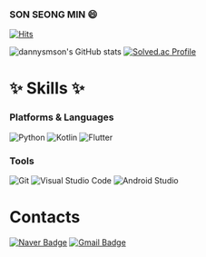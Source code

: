 ### SON SEONG MIN 😄
[![Hits](https://hits.seeyoufarm.com/api/count/incr/badge.svg?url=https%3A%2F%2Fgithub.com%2Fdannysmson&count_bg=%23BD63FF&title_bg=%23BD63FF&icon=&icon_color=%23E7E7E7&title=hits&edge_flat=false)](https://hits.seeyoufarm.com)

![dannysmson's GitHub stats](https://github-readme-stats.vercel.app/api?username=dannysmson&theme=radical&show_icons=true)
[![Solved.ac Profile](http://mazassumnida.wtf/api/v2/generate_badge?boj=dannysmson)](https://solved.ac/dannysmson)
# ✨ Skills ✨
### Platforms & Languages
![Python](https://img.shields.io/badge/Python-3776AB.svg?&style=for-the-badge&logo=Python&logoColor=white)
![Kotlin](https://img.shields.io/badge/Kotlin-7F52FF.svg?&style=for-the-badge&logo=Kotlin&logoColor=white)
![Flutter](https://img.shields.io/badge/Flutter-02569B.svg?stype=for-the-badge&logo=Flutter&logoColor=white)
### Tools
![Git](https://img.shields.io/badge/Git-F05032.svg?&style=for-the-badge&logo=Git&logoColor=white)
![Visual Studio Code](https://img.shields.io/badge/Visual%20Studio%20Code-007ACC.svg?&style=for-the-badge&logo=Visual%20Studio%20Code&logoColor=white)
![Android Studio](https://img.shields.io/badge/Android%20Studio-3DDC84.svg?&style=for-the-badge&logo=Android%20Studio&logoColor=white)

# Contacts
[![Naver Badge](https://img.shields.io/badge/Naver-03C75A?style=flat-square&logoColor=white&link=mailto:dannysmson@naver.com)](mailto:dannysmson@naver.com)
[![Gmail Badge](https://img.shields.io/badge/Gmail-d14836?style=flat-square&logo=Gmail&logoColor=white&link=mailto:dannysmson@gmail.com)](mailto:dannysmson@gmail.com)
<!--
**dannysmson/dannysmson** is a ✨ _special_ ✨ repository because its `README.md` (this file) appears on your GitHub profile.

Here are some ideas to get you started:

- 🔭 I’m currently working on ...
- 🌱 I’m currently learning ...
- 👯 I’m looking to collaborate on ...
- 🤔 I’m looking for help with ...
- 💬 Ask me about ...
- 📫 How to reach me: ...
- 😄 Pronouns: ...
- ⚡ Fun fact: ...
-->
